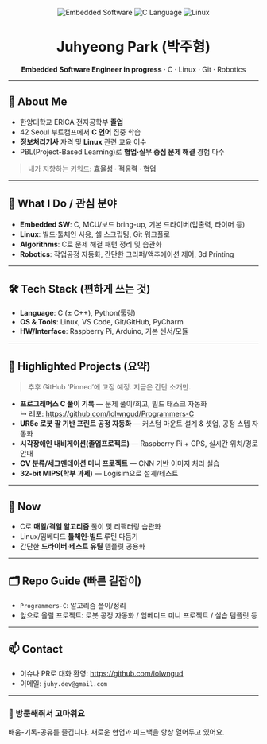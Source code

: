 <!-- 프로필 상단(Profile README) -->
<p align="center">
  <img src="https://img.shields.io/badge/Embedded-Software-blue" alt="Embedded Software">
  <img src="https://img.shields.io/badge/C-Language-informational" alt="C Language">
  <img src="https://img.shields.io/badge/Linux-CLI-success" alt="Linux">
</p>

<h1 align="center">Juhyeong Park (박주형)</h1>
<p align="center"><b>Embedded Software Engineer in progress</b> · C · Linux · Git · Robotics</p>

---

## 👋 About Me
- 한양대학교 ERICA 전자공학부 **졸업**  
- 42 Seoul 부트캠프에서 **C 언어** 집중 학습  
- **정보처리기사** 자격 및 **Linux** 관련 교육 이수  
- PBL(Project-Based Learning)로 **협업·실무 중심 문제 해결** 경험 다수

> 내가 지향하는 키워드: **효율성 · 적응력 · 협업**

---

## 🧩 What I Do / 관심 분야
- **Embedded SW**: C, MCU/보드 bring-up, 기본 드라이버(입출력, 타이머 등)
- **Linux**: 빌드·툴체인 사용, 쉘 스크립팅, Git 워크플로
- **Algorithms**: C로 문제 해결 패턴 정리 및 습관화
- **Robotics**: 작업공정 자동화, 간단한 그리퍼/액추에이션 제어, 3d Printing

---

## 🛠 Tech Stack (편하게 쓰는 것)
- **Language**: C (± C++), Python(툴링)
- **OS & Tools**: Linux, VS Code, Git/GitHub, PyCharm
- **HW/Interface**: Raspberry Pi, Arduino, 기본 센서/모듈

---

## 📌 Highlighted Projects (요약)
> 추후 GitHub ‘Pinned’에 고정 예정. 지금은 간단 소개만.

- **프로그래머스 C 풀이 기록** — 문제 풀이/회고, 빌드 태스크 자동화  
  ↳ 레포: <https://github.com/lolwngud/Programmers-C>
- **UR5e 로봇 팔 기반 프린트 공정 자동화** — 커스텀 마운트 설계 & 셋업, 공정 스텝 자동화
- **시각장애인 내비게이션(졸업프로젝트)** — Raspberry Pi + GPS, 실시간 위치/경로 안내
- **CV 분류/세그멘테이션 미니 프로젝트** — CNN 기반 이미지 처리 실습
- **32-bit MIPS(학부 과제)** — Logisim으로 설계/테스트

---

## 🔭 Now
- C로 **매일/격일 알고리즘** 풀이 및 리팩터링 습관화  
- Linux/임베디드 **툴체인·빌드** 루틴 다듬기  
- 간단한 **드라이버·테스트 유틸** 템플릿 공용화

---

## 🗂 Repo Guide (빠른 길잡이)
- `Programmers-C`: 알고리즘 풀이/정리  
- 앞으로 올릴 프로젝트: 로봇 공정 자동화 / 임베디드 미니 프로젝트 / 실습 템플릿 등


---

## 📫 Contact
- 이슈나 PR로 대화 환영: <https://github.com/lolwngud>  
- 이메일: `juhy.dev@gmail.com`

---

### 🙌 방문해줘서 고마워요
배움-기록-공유를 즐깁니다. 새로운 협업과 피드백을 항상 열어두고 있어요.
